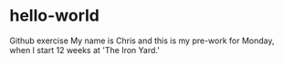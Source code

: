 # hello-world
Github exercise
My name is Chris and this is my pre-work for Monday, when I start 12 weeks at 'The Iron Yard.'
